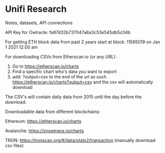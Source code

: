 # Unifi Research
Notes, datasets, API connections

API Key for Owlracle: 
fa97d32b737047a6a3c53e545db5c04b

For getting ETH block data from past 2 years start at block: 11565019 on Jan 1 2021 12:00 am

For downloading CSVs from Etherscan.io (or any URL):
  1) Go to https://etherscan.io/charts
  2) Find a specific chart who's data you want to export
  3) add: ?output=csv to the end of the url as such https://etherscan.io/charts?output=csv and the csv will automatically download

The CSV's will contain daily data from 2015 until the day before the download. 

Downloadable data from different blockchains:

Ethereum: https://etherscan.io/charts

Avalanche: https://snowtrace.io/charts

TRON: https://tronscan.org/#/data/stats2/transaction (manually download csv files)



